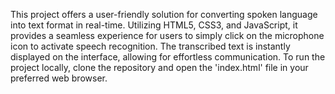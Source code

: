 This project offers a user-friendly solution for converting spoken language into text format in real-time. Utilizing HTML5, CSS3, and JavaScript, it provides a seamless experience for users to simply click on the microphone icon to activate speech recognition. The transcribed text is instantly displayed on the interface, allowing for effortless communication. To run the project locally, clone the repository and open the 'index.html' file in your preferred web browser.
